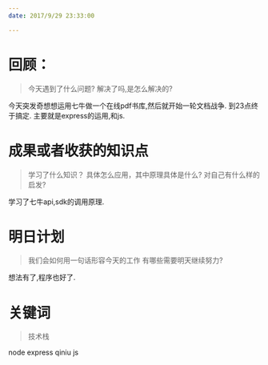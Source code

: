 ```yaml
---
date: 2017/9/29 23:33:00

---
```


# 回顾：
> 今天遇到了什么问题?
> 解决了吗,是怎么解决的?

今天突发奇想想运用七牛做一个在线pdf书库,然后就开始一轮文档战争.
到23点终于搞定.
主要就是express的运用,和js.


# 成果或者收获的知识点
> 学习了什么知识？
> 具体怎么应用，其中原理具体是什么?
> 对自己有什么样的启发?

学习了七牛api,sdk的调用原理.


# 明日计划
> 我们会如何用一句话形容今天的工作
> 有哪些需要明天继续努力?

想法有了,程序也好了.

# 关键词
> 技术栈

node express qiniu js
